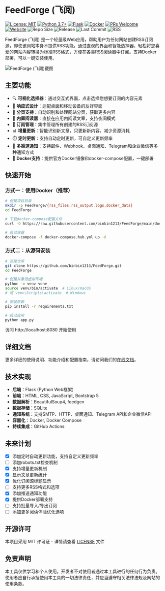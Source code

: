 # FeedForge (飞阅)

[![License: MIT](https://img.shields.io/badge/License-MIT-yellow.svg)](https://opensource.org/licenses/MIT)
[![Python 3.7+](https://img.shields.io/badge/Python-3.7+-blue.svg)](https://www.python.org/downloads/)
[![Flask](https://img.shields.io/badge/Flask-2.0.1-orange.svg)](https://flask.palletsprojects.com/)
[![Docker](https://img.shields.io/badge/Docker-支持-2496ED.svg?logo=docker&logoColor=white)](https://www.docker.com/)
[![PRs Welcome](https://img.shields.io/badge/PRs-welcome-brightgreen.svg)](http://makeapullrequest.com)
[![Website](https://img.shields.io/badge/网站-飞阅RSS生成器-ff69b4)](https://github.com/binbin1213/FeedForge)
![Repo Size](https://img.shields.io/github/repo-size/binbin1213/FeedForge)
![Release](https://img.shields.io/badge/版本-1.1.0-success)
![Last Commit](https://img.shields.io/github/last-commit/binbin1213/FeedForge)
![RSS](https://img.shields.io/badge/RSS-飞阅订阅-FFA500?logo=rss)

FeedForge (飞阅) 是一个轻量级Web应用，帮助用户为任何网站创建RSS订阅源，即使该网站本身不提供RSS功能。通过直观的界面和智能选择器，轻松将您喜爱的网站内容转换为标准RSS格式，方便在各类RSS阅读器中订阅。支持Docker部署，可以一键安装使用。

![FeedForge (飞阅)截图](screenshot.png)

## 主要功能

- 🔍 **可视化选择器**：通过交互式界面，点击选择您想要订阅的内容元素
- 📱 **响应式设计**：适配桌面和移动设备的友好界面
- 🔄 **分页支持**：自动识别和处理网站分页，获取更多内容
- 📖 **内置阅读器**：直接在应用内阅读文章，支持夜间模式
- 🔔 **订阅管理**：集中管理所有创建的RSS订阅源
- 📊 **增量更新**：智能识别新文章，只更新新内容，减少资源消耗
- ⏱️ **定时更新**：支持自动定时更新，可自定义更新频率
- 📣 **多渠道通知**：支持邮件、Webhook、桌面通知、Telegram和企业微信等多种通知方式
- 🐳 **Docker支持**：提供官方Docker镜像和docker-compose配置，一键部署

## 快速开始

### 方式一：使用Docker（推荐）

```bash
# 创建项目目录
mkdir -p FeedForge/{rss_files,rss_output,logs,docker_data}
cd FeedForge

# 下载docker-compose配置文件
curl -O https://raw.githubusercontent.com/binbin1213/FeedForge/main/docker-compose.hub.yml

# 启动容器
docker-compose -f docker-compose.hub.yml up -d
```

### 方式二：从源码安装

```bash
# 克隆仓库
git clone https://github.com/binbin1213/FeedForge.git
cd FeedForge

# 创建并激活虚拟环境
python -m venv venv
source venv/bin/activate  # Linux/macOS
# 或 venv\Scripts\activate  # Windows

# 安装依赖
pip install -r requirements.txt

# 启动应用
python app.py
```

访问 http://localhost:8080 开始使用

## 详细文档

更多详细的使用说明、功能介绍和配置指南，请访问我们的[在线文档](https://binbin1213.github.io/FeedForge/)。

## 技术实现

- **后端**：Flask (Python Web框架)
- **前端**：HTML, CSS, JavaScript, Bootstrap 5
- **数据解析**：BeautifulSoup4, feedgen
- **数据存储**：SQLite
- **通知系统**：支持SMTP、HTTP、桌面通知、Telegram API和企业微信API
- **容器化**：Docker, Docker Compose
- **持续集成**：GitHub Actions

## 未来计划

- [x] 添加定时自动更新功能，支持自定义更新频率
- [ ] 添加robots.txt检查机制
- [x] 支持增量更新机制
- [x] 显示文章更新统计
- [x] 优化订阅源标题显示
- [ ] 支持更多RSS格式和选项
- [x] 添加推送通知功能
- [x] 提供Docker部署支持
- [ ] 支持批量导入/导出订阅
- [ ] 添加更多阅读体验优化选项

## 开源许可

本项目采用 MIT 许可证 - 详情请查看 [LICENSE](LICENSE) 文件

## 免责声明

本工具仅供学习和个人使用。开发者不对使用者通过本工具进行的任何行为负责。使用者应自行承担使用本工具的一切法律责任，并应当遵守相关法律法规及网站的使用条款。 